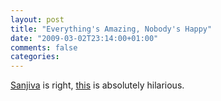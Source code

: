 ```yaml
---
layout: post
title: "Everything's Amazing, Nobody's Happy"
date: "2009-03-02T23:14:00+01:00"
comments: false
categories: 
---
```


<p><a href="http://sanjiva.weerawarana.org/2009/03/everythings-amazing-nobodys-happy.html">Sanjiva</a> is right, <a href="http://www.youtube.com/watch?v=LoGYx35ypus">this</a> is absolutely hilarious.</p>



